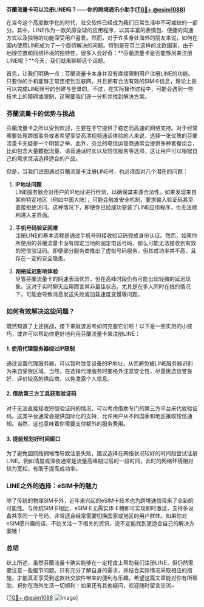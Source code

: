 **芬蘭流量卡可以注册LINE吗？——你的跨境通讯小助手[[TG💪+ @esim1088](https://t.me/s/esim1088)]**

在当今这个高度数字化的时代，社交软件已经成为我们日常生活中不可或缺的一部分。其中，LINE作为一款风靡全球的应用程序，以其丰富的表情包、便捷的沟通方式以及独特的功能深受用户喜爱。然而，对于许多身处海外的朋友来说，如何在国内使用LINE成为了一个亟待解决的问题。特别是在芬兰这样的北欧国家，由于地理位置和网络环境的独特性，很多人会好奇：**芬蘭流量卡是否能够用来注册LINE呢？**今天，我们就来聊聊这个话题。

首先，让我们明确一点：芬蘭流量卡本身并没有直接限制用户注册LINE的功能。只要你的手机能够正常连接到互联网，并且拥有合法有效的SIM卡信息，理论上是可以完成LINE账号的创建与登录的。不过，在实际操作过程中，可能会遇到一些技术上的障碍或限制，这需要我们逐一分析并找到解决方案。

### 芬蘭流量卡的优势与挑战

芬蘭流量卡之所以受到欢迎，主要在于它提供了稳定而高速的网络支持。对于经常需要处理跨国事务或者希望享受高清视频通话体验的人来说，选择一张优质的芬蘭流量卡无疑是一个明智之举。此外，芬兰的电信运营商通常会提供多种套餐组合，比如包含大量数据流量、语音通话时长以及短信服务等选项，这让用户可以根据自己的需求灵活选择适合的产品。

但是，当我们试图通过芬蘭流量卡注册LINE时，也必须面对几个潜在的问题：

1. **IP地址问题**  
   LINE服务器会对用户的IP地址进行检测，以确保其来源合法性。如果发现来自某些特定地区（例如中国大陆），可能会触发安全机制，要求输入验证码甚至直接拒绝访问。这种情况下，即使你已经成功安装了LINE应用程序，也无法顺利进入主界面。

2. **手机号码验证困难**  
   注册LINE的基本流程是通过手机号码接收验证码完成身份认证。然而，如果你所使用的芬蘭流量卡没有绑定当地的固定电话号码，那么可能无法接收到有效的短信验证码。即便部分服务商推出了虚拟号码服务，但其成功率并不高，且存在一定的安全隐患。

3. **网络延迟影响体验**  
   尽管芬蘭流量卡的网速表现优异，但在高峰时段仍有可能出现轻微的延迟现象。这对于实时聊天应用而言并非最佳状态，尤其是在多人同时在线的情况下，可能会导致消息发送失败或加载速度变慢等问题。

### 如何有效解决这些问题？

既然知道了上述挑战，接下来就该思考如何克服它们啦！以下是一些实用的小技巧，或许可以帮助你更好地利用芬蘭流量卡来注册LINE：

#### 1. 使用代理服务器绕过IP限制
通过设置代理服务器，可以暂时改变设备的IP地址，从而避免被LINE服务器识别为来自受限区域。当然，在选择代理服务时要格外注意安全性，尽量挑选信誉良好、评价较高的供应商，以免泄露个人信息。

#### 2. 借助第三方工具获取验证码
对于无法直接接收短信验证码的情况，可以考虑借助专门的第三方平台来代收验证码。这类平台通常会提供国际化的支持，允许用户从不同国家和地区接收短信通知。当然，这也意味着你需要支付额外的服务费用。

#### 3. 提前规划好时间窗口
为了避免因网络拥堵而导致注册失败，建议选择在网络状况较好的时间段尝试注册LINE。例如清晨或深夜通常是流量高峰期过后的一段时间，此时的网络环境相对较为宽松，有助于提高成功率。

### LINE之外的选择：eSIM卡的魅力

除了传统的物理SIM卡外，近年来兴起的eSIM卡技术也为跨境通信带来了全新的可能性。与传统SIM卡相比，eSIM卡无需实体卡槽即可实现即时激活，支持多设备共享同一个号码，非常适合经常需要切换国家或地区的用户群体。如果你对eSIM感兴趣的话，不妨关注一下相关的资讯，说不定能找到更适合自己的解决方案哦！

### 总结

综上所述，虽然芬蘭流量卡确实能够在一定程度上帮助我们注册LINE，但仍然需要注意一些细节问题。只有充分了解自身的需求，并结合实际情况采取相应的措施，才能真正享受到这款社交软件带来的便利与乐趣。希望这篇文章能对你有所帮助，祝你在海外生活一切顺利！如果还有其他疑问，欢迎随时留言交流~

[[TG💪+ @esim1088](https://t.me/s/esim1088) ![Image](https://i.postimg.cc/4NQfJmqS/Snipaste-2025-05-13-00-14-12.png)]